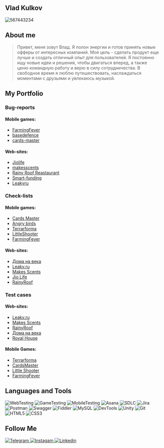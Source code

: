 ## Vlad Kulkov
![567443234](https://github.com/user-attachments/assets/25471f56-96ed-42d3-9701-7fb08744da18)




## About me
> Привет, меня зовут Влад. Я полон энергии и готов принять новые офферы от интересных компаний. Моя цель - сделать продукт еще лучше и создать отличный опыт для пользователей. Я постоянно
ищу новые идеи и решения, чтобы двигаться вперед, а также ценю командную работу и
верю в силу сотрудничества.
В свободное время я люблю путешествовать, наслаждаться моментами с друзьями и
увлекаюсь музыкой.

## My Portfolio 

### Bug-reports 


#### Mobile games: 
- [FarmingFever](https://trello.com/b/WzuuHAKu/farmingfever)
- [basedefence](https://trello.com/b/ZOdWRYis/basedefences)
- [cards-master](https://trello.com/b/kxfSx6LQ/cards-master)

#### Web-sites:

- [Jiolife](https://trello.com/b/ZJLxoBUc/jiolife)
- [makesscents](https://trello.com/b/hwbaDitk/makesscents)
- [Rainy Roof Reastaurant](https://trello.com/b/QR4lgW3H/rainy-roof)
- [Smart-funding](https://trello.com/b/l7LX9OFf/smart-funding)
- [Leakyru](https://trello.com/b/pUujx4aN/leakyru)

### Check-lists

#### Mobile games:
- [Cards Master](https://docs.google.com/spreadsheets/d/15Qa32e7nA3k3hfic7XpuVeD3aldKR5uNIMw1rRlmQF0/edit?usp=sharing)
- [Angry birds](https://docs.google.com/spreadsheets/d/1EAPVAgLUDAnZxkz8FvUpn8JHOBo9By4RZN8fd5d_Wwc/edit?usp=sharing)
- [Terrarforma](https://docs.google.com/spreadsheets/d/1BOIcGGGScl7MDc0NJpfyPhBgnKCZ8GOEtvSSf3GE8sQ/edit?gid=233601473#gid=233601473)
- [LittleShooter](https://docs.google.com/spreadsheets/d/1quIF2qDdFCb26LW4wXW4_pdBCv1nKep1vzvMxxD6G0w/edit?gid=233601473#gid=233601473)
- [FarmingFever](https://docs.google.com/spreadsheets/d/1317zauCVtzAyLpYd0DOTiW_1R1v-VpmHWtC98Yk5pyU/edit?gid=233601473#gid=233601473)

#### Web-sites:
- [Дома на века](https://docs.google.com/spreadsheets/d/1oNsQRDk2Dt-C8kVok100CswgSIl3jMI9hgRnZPOVXoI/edit?gid=233601473#gid=233601473)
- [Leaky.ru](https://docs.google.com/spreadsheets/d/1J2ZDfxuFQ4XoJOjGc2uI6RuwH8aFmMolaQtJtRRt89g/edit?gid=233601473#gid=233601473)
- [Makes Scents](https://docs.google.com/spreadsheets/d/1e20MVNUuKbwxi78dfasGhYKxm60qXC6Br-xp16siu20/edit?gid=233601473#gid=233601473)
- [Jio Life](https://docs.google.com/spreadsheets/d/1R9r7rBzIo6wpytSRZwTo5vCPEraYGXJC6Sh13FVxmBw/edit?gid=233601473#gid=233601473)
- [RainyRoof](https://docs.google.com/spreadsheets/d/1OasNspkDFaKsmtM-iXvzUesc0IQhzlzhngFY7R3F024/edit?gid=233601473#gid=233601473)
  
### Test cases 


#### Web-sites:

- [Leaky.ru](https://docs.google.com/spreadsheets/d/1Io6S8rlNz5gjVkxknw6ftQEEAjK6gh57lK1Ko0HZe9w/edit?gid=233601473#gid=233601473)
- [Makes Scents](https://docs.google.com/spreadsheets/d/1xxUiksfnA0vhJbDbGtl4WHipnNZGoO9hRpQZcEsKG5g/edit?gid=233601473#gid=233601473)
- [RainyRoof](https://docs.google.com/spreadsheets/d/1loon2FvvyGCmVNYwVuca5ndptPb-mdSnjUZPqCLqk78/edit?gid=233601473#gid=233601473)
- [Дома на века](https://docs.google.com/spreadsheets/d/1BsvGJ_jMwXv506kpS-NfHPeftSU_rf87Rj_Dwq3dY_Y/edit?gid=233601473#gid=233601473)
- [Royal House](https://docs.google.com/spreadsheets/d/1FUSOwKIO1SHSNwnPPowzds2SipsHSumKgl733Cjx-SY/edit?usp=sharing)

#### Mobile Games:
- [Terrarforma](https://docs.google.com/spreadsheets/d/1_wyfW57Pq0opg8aShyILevVrc-gDTJAxXxpjl4flzV4/edit?gid=233601473#gid=233601473)
- [CardsMaster](https://docs.google.com/spreadsheets/d/1NoEWcp68-WxTAkX9R8u9iuRgvayYtcJckjZld23-1MY/edit?gid=233601473#gid=233601473)
- [Little Shooter](https://docs.google.com/spreadsheets/d/1YZVViBexrg8GceRlp9pldqaozpgZyd9hTpxexRYpa7I/edit?gid=233601473#gid=233601473)
- [FarmingFever](https://docs.google.com/spreadsheets/d/1XaUIY3Qr7bhfNJVF2mn9i-yETT9V_e-0ZduCjdwXRvk/edit?usp=sharing)




## Languages and Tools
![WebTesting](https://img.shields.io/badge/-WebTesting-556AC1?style=for-the-badge&logo=WebTesting&logoColor=556AC1)
![GameTesting](https://img.shields.io/badge/-GameTesting-FAB000?style=for-the-badge&logo=GameTesting&logoColor=FAB000)
![MobileTesting](https://img.shields.io/badge/-MobileTesting-4592C1?style=for-the-badge&logo=MobileTesting&logoColor=4592C1)
![Asana](https://img.shields.io/badge/-Asana-363639?style=for-the-badge&logo=Asana&logoColor=F06A6A)
![SDLC](https://img.shields.io/badge/-SDLC-A4BEF1?style=for-the-badge&logo=SDLC&logoColor=A4BEF1)
![Jira](https://img.shields.io/badge/-Jira-629FF6?style=for-the-badge&logo=Jira&logoColor=166BE0)
![Postman](https://img.shields.io/badge/-Postman-D7D0AD?style=for-the-badge&logo=Postman&logoColor=FB7C29)
![Swagger](https://img.shields.io/badge/-Swagger-173648?style=for-the-badge&logo=Swagger&logoColor=8BB600)
![Fiddler](https://img.shields.io/badge/-Fiddler-2B6D05?style=for-the-badge&logo=Fiddler&logoColor=2B6D05)
![MySQL](https://img.shields.io/badge/-MySQL-5181A2?style=for-the-badge&logo=MySQL&logoColor=00337E)
![DevTools](https://img.shields.io/badge/-DevTools-266EE4?style=for-the-badge&logo=DevTools&logoColor=266EE4)
![Unity](https://img.shields.io/badge/-Unity-757879?style=for-the-badge&logo=Unity&logoColor=000000)
![Git](https://img.shields.io/badge/-Git-181617?style=for-the-badge&logo=Git&logoColor=F0F0F0)
![HTML5](https://img.shields.io/badge/-HTML5-3A3B3D?style=for-the-badge&logo=HTML5&logoColor=64C18)
![CSS3](https://img.shields.io/badge/-CSS3-254ADC?style=for-the-badge&logo=CSS3&logoColor=2094EF)




## Follow Me
[ ![Telegram](https://img.shields.io/badge/-Telegram-30A5D8?style=for-the-badge&logo=Telegram&logoColor=F6F9FA) ](https://t.me/klkv_v)
[ ![Instagam](https://img.shields.io/badge/-Instagram-A601CD?style=for-the-badge&logo=Instagram&logoColor=D6A639) ](https://www.instagram.com/_klkvv/)
[ ![Linkedin](https://img.shields.io/badge/-Linkedin-0A66C2?style=for-the-badge&logo=Linkedin&logoColor=FFFFFF) ]()
